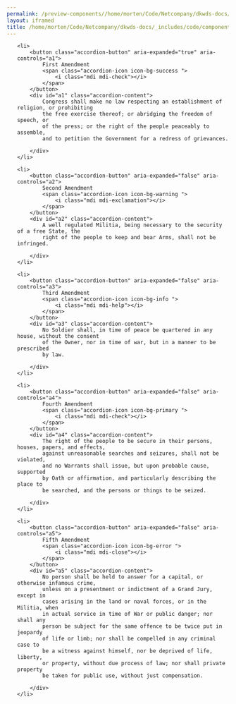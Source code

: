 ```yaml
--- 
permalink: /preview-components//home/morten/Code/Netcompany/dkwds-docs/_includes/code/components/accordion.html
layout: iframed 
title: /home/morten/Code/Netcompany/dkwds-docs/_includes/code/components/accordion.html
---
```

<ul class="accordion">

    <li>
        <button class="accordion-button" aria-expanded="true" aria-controls="a1">
            First Amendment
            <span class="accordion-icon icon-bg-success ">
                <i class="mdi mdi-check"></i>
            </span>
        </button>
        <div id="a1" class="accordion-content">
            Congress shall make no law respecting an establishment of religion, or prohibiting
            the free exercise thereof; or abridging the freedom of speech, or
            of the press; or the right of the people peaceably to assemble,
            and to petition the Government for a redress of grievances.

        </div>
    </li>

    <li>
        <button class="accordion-button" aria-expanded="false" aria-controls="a2">
            Second Amendment
            <span class="accordion-icon icon-bg-warning ">
                <i class="mdi mdi-exclamation"></i>
            </span>
        </button>
        <div id="a2" class="accordion-content">
            A well regulated Militia, being necessary to the security of a free State, the
            right of the people to keep and bear Arms, shall not be infringed.

        </div>
    </li>

    <li>
        <button class="accordion-button" aria-expanded="false" aria-controls="a3">
            Third Amendment
            <span class="accordion-icon icon-bg-info ">
                <i class="mdi mdi-help"></i>
            </span>
        </button>
        <div id="a3" class="accordion-content">
            No Soldier shall, in time of peace be quartered in any house, without the consent
            of the Owner, nor in time of war, but in a manner to be prescribed
            by law.

        </div>
    </li>

    <li>
        <button class="accordion-button" aria-expanded="false" aria-controls="a4">
            Fourth Amendment
            <span class="accordion-icon icon-bg-primary ">
                <i class="mdi mdi-check"></i>
            </span>
        </button>
        <div id="a4" class="accordion-content">
            The right of the people to be secure in their persons, houses, papers, and effects,
            against unreasonable searches and seizures, shall not be violated,
            and no Warrants shall issue, but upon probable cause, supported
            by Oath or affirmation, and particularly describing the place to
            be searched, and the persons or things to be seized.

        </div>
    </li>

    <li>
        <button class="accordion-button" aria-expanded="false" aria-controls="a5">
            Fifth Amendment
            <span class="accordion-icon icon-bg-error ">
                <i class="mdi mdi-close"></i>
            </span>
        </button>
        <div id="a5" class="accordion-content">
            No person shall be held to answer for a capital, or otherwise infamous crime,
            unless on a presentment or indictment of a Grand Jury, except in
            cases arising in the land or naval forces, or in the Militia, when
            in actual service in time of War or public danger; nor shall any
            person be subject for the same offence to be twice put in jeopardy
            of life or limb; nor shall be compelled in any criminal case to
            be a witness against himself, nor be deprived of life, liberty,
            or property, without due process of law; nor shall private property
            be taken for public use, without just compensation.

        </div>
    </li>

</ul>